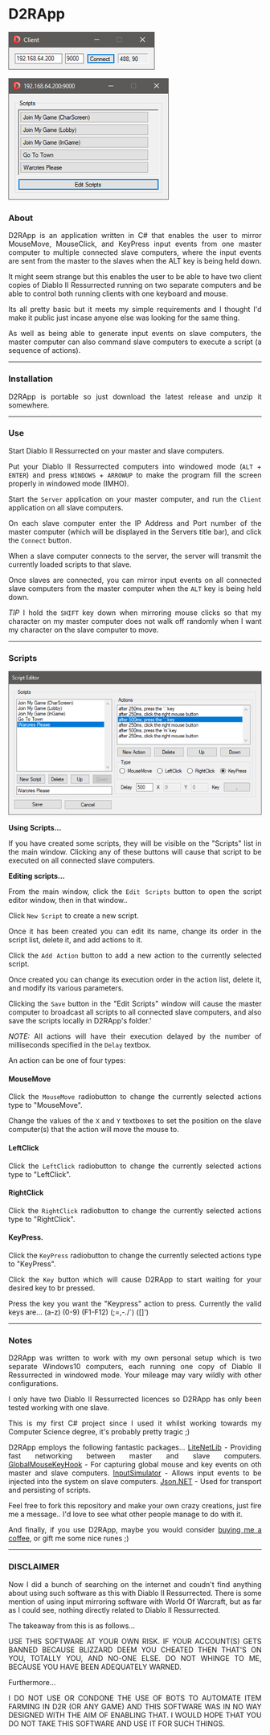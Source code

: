 
<div align="justify">

# D2RApp

![Client Interface](Images/client.png)

![Server Interface](Images/server.png)

### About

D2RApp is an application written in C# that enables the user to mirror MouseMove, MouseClick, and KeyPress input events from one master computer to multiple connected slave computers, where the input events are sent from the master to the slaves when the ALT key is being held down.

It might seem strange but this enables the user to be able to have two client copies of Diablo II Ressurrected running on two separate computers and be able to control both running clients with one keyboard and mouse.

Its all pretty basic but it meets my simple requirements and I thought I'd make it public just incase anyone else was looking for the same thing.

As well as being able to generate input events on slave computers, the master computer can also command slave computers to execute a script (a sequence of actions).

<hr>

### Installation
D2RApp is portable so just download the latest release and unzip it somewhere.

<hr>

### Use
Start Diablo II Ressurrected on your master and slave computers.

Put your Diablo II Ressurrected computers into windowed mode (`ALT` + `ENTER`) and press `WINDOWS` + `ARROWUP` to make the program fill the screen properly in windowed mode (IMHO).

Start the `Server` application on your master computer, and run the `Client` application on all slave computers.

On each slave computer enter the IP Address and Port number of the master computer (which will be displayed in the Servers title bar), and click the `Connect` button.

When a slave computer connects to the server, the server will transmit the currently loaded scripts to that slave.

Once slaves are connected, you can mirror input events on all connected slave computers from the master computer when the `ALT` key is being held down.

*TIP* I hold the `SHIFT` key down when mirroring mouse clicks so that my character on my master computer does not walk off randomly when I want my character on the slave computer to move.

<hr>

### Scripts

![Script Editor Interface](Images/script_editor.png)

**Using Scripts...**

If you have created some scripts, they will be visible on the "Scripts" list in the main window. Clicking any of these buttons will cause that script to be executed on all connected slave computers.

**Editing scripts...**

From the main window, click the `Edit Scripts` button to open the script editor window, then in that window..

Click `New Script` to create a new script.

Once it has been created you can edit its name, change its order in the script list, delete it, and add actions to it.

Click the `Add Action` button to add a new action to the currently selected script.

Once created you can change its execution order in the action list, delete it, and modify its various parameters.

Clicking the `Save` button in the "Edit Scripts" window will cause the master computer to broadcast all scripts to all connected slave computers, and also save the scripts locally in D2RApp's folder.'

*NOTE:* All actions will have their execution delayed by the number of milliseconds specified in the `Delay` textbox.

An action can be one of four types:

#### MouseMove

Click the `MouseMove` radiobutton to change the currently selected actions type to "MouseMove".

Change the values of the `X` and `Y` textboxes to set the position on the slave computer(s) that the action will move the mouse to.

#### LeftClick

Click the `LeftClick` radiobutton to change the currently selected actions type to "LeftClick".

#### RightClick

Click the `RightClick` radiobutton to change the currently selected actions type to "RightClick".

#### KeyPress.

Click the `KeyPress` radiobutton to change the currently selected actions type to "KeyPress".

Click the `Key` button which will cause D2RApp to start waiting for your desired key to br pressed.

Press the key you want the "Keypress" action to press. Currently the valid keys are... (a-z) (0-9) (F1-F12) (;=,-./`) ([\]')

<hr>

### Notes

D2RApp was written to work with my own personal setup which is two separate Windows10 computers, each running one copy of Diablo II Ressurrected in windowed mode. Your mileage may vary wildly with other configurations.

I only have two Diablo II Ressurrected licences so D2RApp has only been tested working with one slave.

This is my first C# project since I used it whilst working towards my Computer Science degree, it's probably pretty tragic ;)

D2RApp employs the following fantastic packages...
[LiteNetLib](https://github.com/RevenantX/LiteNetLib) - Providing fast networking between master and slave computers.
[GlobalMouseKeyHook](https://github.com/gmamaladze/globalmousekeyhook) - For capturing global mouse and key events on oth master and slave computers.
[InputSimulator](https://github.com/michaelnoonan/inputsimulator) - Allows input events to be injected into the system on slave computers.
[Json.NET](https://github.com/JamesNK/Newtonsoft.Json) - Used for transport and persisting of scripts.

Feel free to fork this repository and make your own crazy creations, just fire me a message.. I'd love to see what other people manage to do with it.

And finally, if you use D2RApp, maybe you would consider [buying me a coffee](https://www.buymeacoffee.com/antixdevelu), or gift me some nice runes ;)

<hr>

### DISCLAIMER
Now I did a bunch of searching on the internet and coudn't find anything about using such software as this with Diablo II Ressurrected. There is some mention of using input mirroring software with World Of Warcraft, but as far as I could see, nothing directly related to Diablo II Ressurrected.

The takeaway from this is as follows...

USE THIS SOFTWARE AT YOUR OWN RISK. IF YOUR ACCOUNT(S) GETS BANNED BECAUSE BLIZZARD DEEM YOU CHEATED THEN THAT'S ON YOU, TOTALLY YOU, AND NO-ONE ELSE. DO NOT WHINGE TO ME, BECAUSE YOU HAVE BEEN ADEQUATELY WARNED.

Furthermore...

I DO NOT USE OR CONDONE THE USE OF BOTS TO AUTOMATE ITEM FARMING IN D2R (OR ANY GAME) AND THIS SOFTWARE WAS IN NO WAY DESIGNED WITH THE AIM OF ENABLING THAT. I WOULD HOPE THAT YOU DO NOT TAKE THIS SOFTWARE AND USE IT FOR SUCH THINGS.
